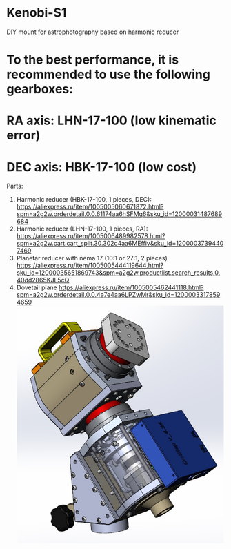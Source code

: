 # Kenobi-S1
 DIY mount for astrophotography based on harmonic reducer
 # To the best performance, it is recommended to use the following gearboxes:
# RA axis: LHN-17-100 (low kinematic error)
# DEC axis: HBK-17-100 (low cost)
Parts:
1. Harmonic reducer (HBK-17-100, 1 pieces, DEC): https://aliexpress.ru/item/1005005060671872.html?spm=a2g2w.orderdetail.0.0.61174aa6hSFMq6&sku_id=12000031487689684
2. Harmonic reducer (LHN-17-100, 1 pieces, RA): https://aliexpress.ru/item/1005006489982578.html?spm=a2g2w.cart.cart_split.30.302c4aa6MEffiv&sku_id=12000037394407469
3. Planetar reducer with nema 17 (10:1 or 27:1, 2 pieces) https://aliexpress.ru/item/1005005444119644.html?sku_id=12000035651869743&spm=a2g2w.productlist.search_results.0.40dd2865KJL5cQ
4. Dovetail plane https://aliexpress.ru/item/1005005462441118.html?spm=a2g2w.orderdetail.0.0.4a7e4aa6LPZwMr&sku_id=12000033178594659
![Image alt](https://github.com/Laplase555/Kenobi-S1/blob/11910ff249c89891720dcb1e33e6c21a1d487798/PIC/2024-03-20%20231614.jpg)
